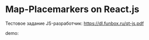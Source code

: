 # Map-Placemarkers on React.js

Тестовое задание JS-разработчик: https://dl.funbox.ru/qt-js.pdf

demo: 
